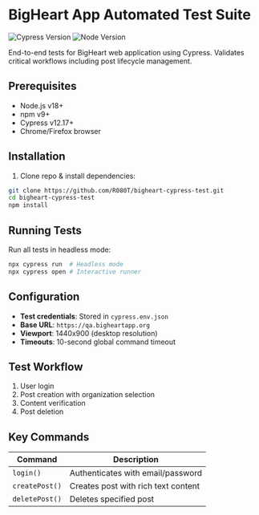 # BigHeart App Automated Test Suite

![Cypress Version](https://img.shields.io/badge/cypress-12.17%2B-brightgreen)
![Node Version](https://img.shields.io/badge/node-18%2B-blue)

End-to-end tests for BigHeart web application using Cypress. Validates critical workflows including post lifecycle management.

## Prerequisites

- Node.js v18+
- npm v9+
- Cypress v12.17+
- Chrome/Firefox browser

## Installation

1. Clone repo & install dependencies:

```bash
git clone https://github.com/R080T/bigheart-cypress-test.git
cd bigheart-cypress-test
npm install
```

## Running Tests

Run all tests in headless mode:

```bash
npx cypress run  # Headless mode
npx cypress open # Interactive runner
```

## Configuration

- **Test credentials**: Stored in `cypress.env.json`
- **Base URL**: `https://qa.bigheartapp.org`
- **Viewport**: 1440x900 (desktop resolution)
- **Timeouts**: 10-second global command timeout

## Test Workflow

1. User login
2. Post creation with organization selection
3. Content verification
4. Post deletion

## Key Commands

| Command        | Description                         |
| -------------- | ----------------------------------- |
| `login()`      | Authenticates with email/password   |
| `createPost()` | Creates post with rich text content |
| `deletePost()` | Deletes specified post              |
